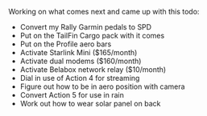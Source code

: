 Working on what comes next and came up with this todo:

- Convert my Rally Garmin pedals to SPD
- Put on the TailFin Cargo pack with it comes
- Put on the Profile aero bars
- Activate Starlink Mini ($165/month)
- Activate dual modems ($160/month)
- Activate Belabox network relay ($10/month)
- Dial in use of Action 4 for streaming
- Figure out how to be in aero position with camera
- Convert Action 5 for use in rain
- Work out how to wear solar panel on back